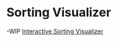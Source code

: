 # Sorting Visualizer

-WIP
[Interactive Sorting Visualizer](https://ashayer.github.io/sortingVisualizer)



